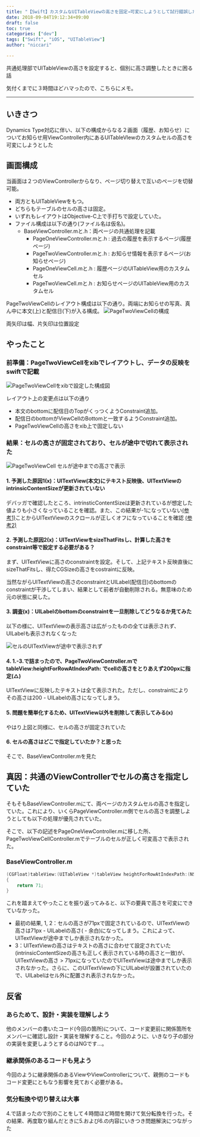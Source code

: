 ```yaml
---
title: "【Swift】カスタムなUITableViewの高さを固定→可変にしようとして試行錯誤した話"
date: 2018-09-04T19:12:34+09:00
draft: false
toc: true
categories: ["dev"]
tags: ["Swift", "iOS", "UITableView"]
author: "niccari"

---
```


共通処理部でUITableViewの高さを設定すると、個別に高さ調整したときに困る話

<!--more-->

気付くまでに３時間ほどハマったので、こちらにメモ。

- - -

## いきさつ
Dynamics Type対応に伴い、以下の構成からなる２画面（履歴、お知らせ）についてお知らせ用ViewController内にあるUITableVIewのカスタムセルの高さを可変にしようとした

## 画面構成
当画面は２つのViewControllerからなり、ページ切り替えで互いのページを切替可能。

- 両方ともUITableViewをもつ。
- どちらもテーブルのセルの高さは固定。
- いずれもレイアウトはObjective-C上で手打ちで設定していた。
- ファイル構成は以下の通り(ファイル名は仮名)。
  - BaseViewController.mと.h：両ページの共通処理を記載
    - PageOneViewController.mと.h : 過去の履歴を表示するページ(履歴ページ)
    - PageTwoViewController.mと.h : お知らせ情報を表示するページ(お知らせページ)
    - PageOneViewCell.mと.h : 履歴ページのUITableView用のカスタムセル
    - PageTwoViewCell.mと.h : お知らせページのUITableView用のカスタムセル

PageTwoViewCellのレイアウト構成は以下の通り。両端にお知らせの写真、真ん中に本文(上)と配信日(下)が入る構成。
![PageTwoViewCellの構成](/assets/img/20180904/0.png)

両矢印は幅、片矢印は位置設定

## やったこと
### 前準備：PageTwoViewCellをxibでレイアウトし、データの反映をswiftで記載
![PageTwoViewCellをxibで設定した構成図](/assets/img/20180904/1.png)

レイアウト上の変更点は以下の通り

- 本文のbottomに配信日のTopがくっつくようConstraint追加。
- 配信日のbottomがViewCellのBottomと一致するようConstraint追加。
- PageTwoViewCellの高さをxib上で固定しない

### 結果：セルの高さが固定されており、セルが途中で切れて表示された
![PageTwoViewCell セルが途中までの高さで表示](/assets/img/20180904/2.png)

#### 1. 予測した原因1(x)：UITextView(本文)にテキスト反映後、UITextViewのintrinsicContentSizeが更新されていない
デバッガで確認したところ、intrinsticContentSizeは更新されているが想定した値よりも小さくなっていることを確認。また、この結果が-1になっていない[(参考1)](https://cockscomb.hatenablog.com/entry/uitextview-on-uitableview)ことからUITextViewのスクロールが正しくオフになっていることを確認 [(参考2)](https://qiita.com/mishimay/items/619f9ce60b4fabc1612f)

#### 2. 予測した原因2(x)：UITextViewをsizeThatFitsし、計算した高さをconstraint等で設定する必要がある？
まず、UITextViewに高さのconstraintを設定。そして、上記テキスト反映直後にsizeThatFitsし、得たCGSizeの高さをcostraintに反映。

当然ながらUITextViewの高さのconstraintとUILabel(配信日)のbottomのconstraintが干渉してしまい、結果として前者が自動削除される。無意味のため元の状態に戻した。

#### 3. 調査(x)：UILabelのbottomのconstraintを一旦削除してどうなるか見てみた
以下の様に、UITextViewの表示高さは広がったものの全ては表示されず、UILabelも表示されなくなった

![セルのUITextViewが途中で表示されず](/assets/img/20180904/3.png)

#### 4. 1.-3.で詰まったので、PageTwoViewController.mでtableView:heightForRowAtIndexPath: でcellの高さをとりあえず200pxに指定(△)
UITextViewに反映したテキストは全て表示された。ただし、constraintによりその高さは200 - UILabelの高さになってしまう。

#### 5. 問題を簡単化するため、UITextView以外を削除して表示してみる(x)
やはり上図と同様に、セルの高さが固定されていた

#### 6. セルの高さはどこで指定していたか？と思った
そこで、BaseViewController.mを見た

## 真因：共通のViewControllerでセルの高さを指定していた
そもそもBaseViewController.mにて、両ページのカスタムセルの高さを指定していた。これにより、いくらPageViewController.m側でセルの高さを調整しようとしても以下の処理が優先されていた。

そこで、以下の記述をPageOneViewController.mに移した所、PageTwoViewCellController.mでテーブルのセルが正しく可変高さで表示された。

### BaseViewController.m
```swift
(CGFloat)tableView:(UITableView *)tableView heightForRowAtIndexPath:(NSIndexPath *)indexPath
{
    return 71;
}
```

これを踏まえてやったことを振り返ってみると、以下の要員で高さを可変にできていなかった。

- 最初の結果, 1, 2：セルの高さが71pxで固定されているので、UITextViewの高さは71px - UILabelの高さ( - 余白)になってしまう。これによって、UITextViewが途中までしか表示されなかった。
- 3：UITextViewの高さはテキストの高さに合わせて設定されていた(intrinsicContentSizeの高さも正しく表示されている時の高さと一致)が、UITextViewの高さ > 71pxになっていたのでUITextViewは途中までしか表示されなかった。さらに、このUITextViewの下にUILabelが設置されていたので、UILabelはセル外に配置され表示されなかった。

## 反省
### あらためて、設計・実装を理解しよう
他のメンバーの書いたコード(今回の箇所)について、コード変更前に関係箇所をメンバーに確認し設計・実装を理解すること。今回のように、いきなり子の部分の実装を変更しようとするのはNGです…。

### 継承関係のあるコードも見よう
今回のように継承関係のあるViewやViewControllerについて、親側のコードもコード変更にともなう影響を見ておく必要がある。

### 気分転換や切り替えは大事
4.で詰まったので別のことをして４時間ほど時間を開けて気分転換を行った。その結果、再度取り組んだときに5.および6.の内容にいきつき問題解決につながった
